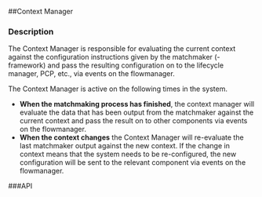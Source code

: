 ##Context Manager

### Description
The Context Manager is responsible for evaluating the current context against the configuration instructions given by the matchmaker (-framework) and pass the resulting configuration on to the lifecycle manager, PCP, etc., via events on the flowmanager.

The Context Manager is active on the following times in the system.
* **When the matchmaking process has finished**, the context manager will evaluate the data that has been output from the matchmaker against the current context and pass the result on to other components via events on the flowmanager.
* **When the context changes** the Context Manager will re-evaluate the last matchmaker output against the new context. If the change in context means that the system needs to be re-configured, the new configuration will be sent to the relevant component via events on the flowmanager.
 
###API